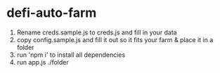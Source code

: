 # defi-auto-farm

1. Rename creds.sample.js to creds.js and fill in your data
2. copy config.sample.js and fill it out so it fits your farm & place it in a folder
3. run 'npm i' to install all dependencies
4. run app.js ./folder
